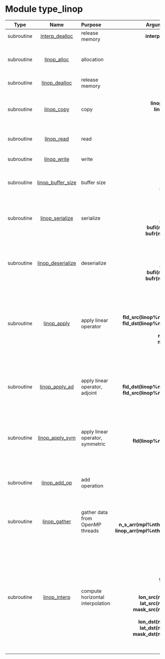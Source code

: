# Module type_linop

| Type | Name | Purpose | Arguments |     | Type | Intent |
| :--: | :--: | :------ | ----: | :-------- | :--: | :----: |
| subroutine | [interp_dealloc](https://github.com/JCSDA/saber/tree/develop/src/saber/bump/type_linop.F90#L83) | release memory | **interp_data** |  Interpolation data | class(interp_type) | inout |
| subroutine | [linop_alloc](https://github.com/JCSDA/saber/tree/develop/src/saber/bump/type_linop.F90#L104) | allocation | **linop**<br>**nvec** |  Linear operator<br> Size of the vector of linear operators with similar row and col | class(linop_type)<br>integer | inout<br>in |
| subroutine | [linop_dealloc](https://github.com/JCSDA/saber/tree/develop/src/saber/bump/type_linop.F90#L133) | release memory | **linop** |  Linear operator | class(linop_type) | inout |
| subroutine | [linop_copy](https://github.com/JCSDA/saber/tree/develop/src/saber/bump/type_linop.F90#L155) | copy | **linop_out**<br>**linop_in**<br>**n_s** |  Output linear operator<br> Input linear operator<br> Number of operations to copy | class(linop_type)<br>type(linop_type)<br>integer | inout<br>in<br>in |
| subroutine | [linop_read](https://github.com/JCSDA/saber/tree/develop/src/saber/bump/type_linop.F90#L197) | read | **linop**<br>**mpl**<br>**ncid** |  Linear operator<br> MPI data<br> NetCDF file | class(linop_type)<br>type(mpl_type)<br>integer | inout<br>inout<br>in |
| subroutine | [linop_write](https://github.com/JCSDA/saber/tree/develop/src/saber/bump/type_linop.F90#L249) | write | **linop**<br>**mpl**<br>**ncid** |  Linear operator<br> MPI data<br> NetCDF file | class(linop_type)<br>type(mpl_type)<br>integer | in<br>inout<br>in |
| subroutine | [linop_buffer_size](https://github.com/JCSDA/saber/tree/develop/src/saber/bump/type_linop.F90#L300) | buffer size | **linop**<br>**nbufi**<br>**nbufr** |  Linear operator<br> Buffer size (integer)<br> Buffer size (real) | class(linop_type)<br>integer<br>integer | in<br>out<br>out |
| subroutine | [linop_serialize](https://github.com/JCSDA/saber/tree/develop/src/saber/bump/type_linop.F90#L326) | serialize | **linop**<br>**mpl**<br>**nbufi**<br>**nbufr**<br>**bufi(nbufi)**<br>**bufr(nbufr)** |  Linear operator<br> MPI data<br> Buffer size (integer)<br> Buffer size (real)<br> Buffer (integer)<br> Buffer (real) | class(linop_type)<br>type(mpl_type)<br>integer<br>integer<br>integer<br>real(kind_real) | in<br>inout<br>in<br>in<br>out<br>out |
| subroutine | [linop_deserialize](https://github.com/JCSDA/saber/tree/develop/src/saber/bump/type_linop.F90#L398) | deserialize | **linop**<br>**mpl**<br>**nbufi**<br>**nbufr**<br>**bufi(nbufi)**<br>**bufr(nbufr)** |  Linear operator<br> MPI data<br> Buffer size (integer)<br> Buffer size (real)<br> Buffer (integer)<br> Buffer (real) | class(linop_type)<br>type(mpl_type)<br>integer<br>integer<br>integer<br>real(kind_real) | inout<br>inout<br>in<br>in<br>in<br>in |
| subroutine | [linop_apply](https://github.com/JCSDA/saber/tree/develop/src/saber/bump/type_linop.F90#L477) | apply linear operator | **linop**<br>**mpl**<br>**fld_src(linop%n_src)**<br>**fld_dst(linop%n_dst)**<br>**ivec**<br>**mssrc**<br>**msdst** |  Linear operator<br> MPI data<br> Source vector<br> Destination vector<br> Index of the vector of linear operators with similar row and col<br> Check for missing source<br> Check for missing destination | class(linop_type)<br>type(mpl_type)<br>real(kind_real)<br>real(kind_real)<br>integer<br>logical<br>logical | in<br>inout<br>in<br>out<br>in<br>in<br>in |
| subroutine | [linop_apply_ad](https://github.com/JCSDA/saber/tree/develop/src/saber/bump/type_linop.F90#L582) | apply linear operator, adjoint | **linop**<br>**mpl**<br>**fld_dst(linop%n_dst)**<br>**fld_src(linop%n_src)**<br>**ivec** |  Linear operator<br> MPI data<br> Destination vector<br> Source vector<br> Index of the vector of linear operators with similar row and col | class(linop_type)<br>type(mpl_type)<br>real(kind_real)<br>real(kind_real)<br>integer | in<br>inout<br>in<br>out<br>in |
| subroutine | [linop_apply_sym](https://github.com/JCSDA/saber/tree/develop/src/saber/bump/type_linop.F90#L637) | apply linear operator, symmetric | **linop**<br>**mpl**<br>**fld(linop%n_src)**<br>**ivec** |  Linear operator<br> MPI data<br> Source/destination vector<br> Index of the vector of linear operators with similar row and col | class(linop_type)<br>type(mpl_type)<br>real(kind_real)<br>integer | in<br>inout<br>inout<br>in |
| subroutine | [linop_add_op](https://github.com/JCSDA/saber/tree/develop/src/saber/bump/type_linop.F90#L705) | add operation | **linop**<br>**n_s**<br>**row**<br>**col**<br>**S** |  Linear operators<br> Number of operations<br> Row index<br> Column index<br> Value | class(linop_type)<br>integer<br>integer<br>integer<br>real(kind_real) | inout<br>inout<br>in<br>in<br>in |
| subroutine | [linop_gather](https://github.com/JCSDA/saber/tree/develop/src/saber/bump/type_linop.F90#L749) | gather data from OpenMP threads | **linop**<br>**mpl**<br>**n_s_arr(mpl%nthread)**<br>**linop_arr(mpl%nthread)** |  Linear operator<br> MPI data<br> Number of operations<br> Linear operator array | class(linop_type)<br>type(mpl_type)<br>integer<br>type(linop_type) | inout<br>inout<br>in<br>in |
| subroutine | [linop_interp](https://github.com/JCSDA/saber/tree/develop/src/saber/bump/type_linop.F90#L799) | compute horizontal interpolation | **linop**<br>**mpl**<br>**rng**<br>**nam**<br>**geom**<br>**il0**<br>**n_src**<br>**lon_src(n_src)**<br>**lat_src(n_src)**<br>**mask_src(n_src)**<br>**n_dst**<br>**lon_dst(n_dst)**<br>**lat_dst(n_dst)**<br>**mask_dst(n_dst)**<br>**ifmt** |  Linear operator<br> MPI data<br> Random number generator<br> Namelist<br> Geometry<br> Level<br> Source size<br> Source longitudes<br> Source latitudes<br> Source mask<br> Destination size<br> Destination longitudes<br> Destination latitudes<br> Destination mask<br> Format indentation | class(linop_type)<br>type(mpl_type)<br>type(rng_type)<br>type(nam_type)<br>type(geom_type)<br>integer<br>integer<br>real(kind_real)<br>real(kind_real)<br>logical<br>integer<br>real(kind_real)<br>real(kind_real)<br>logical<br>integer | inout<br>inout<br>inout<br>in<br>in<br>in<br>in<br>in<br>in<br>in<br>in<br>in<br>in<br>in<br>in |
